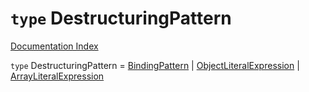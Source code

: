 # `type` DestructuringPattern

[Documentation Index](../README.md)

`type` DestructuringPattern = [BindingPattern](../private.type.BindingPattern/README.md) | [ObjectLiteralExpression](../private.interface.ObjectLiteralExpression/README.md) | [ArrayLiteralExpression](../private.interface.ArrayLiteralExpression/README.md)